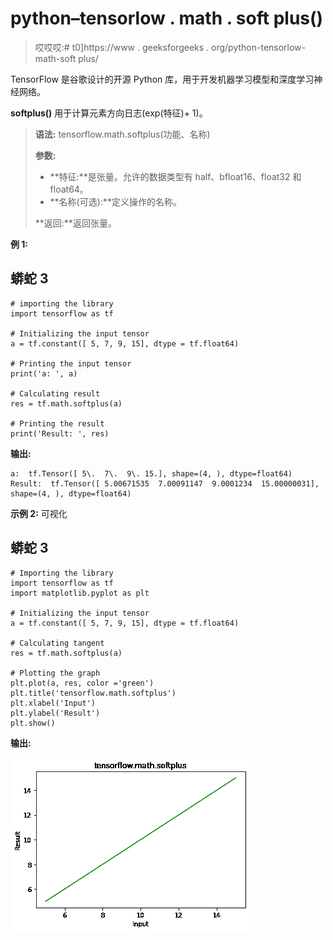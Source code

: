 # python–tensorlow . math . soft plus()

> 哎哎哎:# t0]https://www . geeksforgeeks . org/python-tensorlow-math-soft plus/

TensorFlow 是谷歌设计的开源 Python 库，用于开发机器学习模型和深度学习神经网络。

**softplus()** 用于计算元素方向日志(exp(特征)+ 1)。

> **语法:** tensorflow.math.softplus(功能、名称)
> 
> **参数:**
> 
> *   **特征:**是张量。允许的数据类型有 half、bfloat16、float32 和 float64。
> *   **名称(可选):**定义操作的名称。
> 
> **返回:**返回张量。

**例 1:**

## 蟒蛇 3

```
# importing the library
import tensorflow as tf

# Initializing the input tensor
a = tf.constant([ 5, 7, 9, 15], dtype = tf.float64)

# Printing the input tensor
print('a: ', a)

# Calculating result
res = tf.math.softplus(a)

# Printing the result
print('Result: ', res)
```

**输出:**

```
a:  tf.Tensor([ 5\.  7\.  9\. 15.], shape=(4, ), dtype=float64)
Result:  tf.Tensor([ 5.00671535  7.00091147  9.0001234  15.00000031], shape=(4, ), dtype=float64)

```

**示例 2:** 可视化

## 蟒蛇 3

```
# Importing the library
import tensorflow as tf
import matplotlib.pyplot as plt

# Initializing the input tensor
a = tf.constant([ 5, 7, 9, 15], dtype = tf.float64)

# Calculating tangent
res = tf.math.softplus(a)

# Plotting the graph
plt.plot(a, res, color ='green')
plt.title('tensorflow.math.softplus')
plt.xlabel('Input')
plt.ylabel('Result')
plt.show()
```

**输出:**

![](img/8ffb2fa2cb1eb5a3d08a84aea38b162c.png)